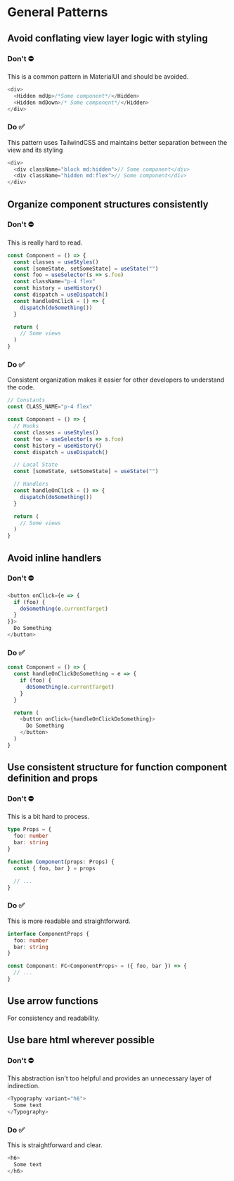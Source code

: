 # General Patterns

## Avoid conflating view layer logic with styling

### Don't ⛔️

This is a common pattern in MaterialUI and should be avoided.

```typescript
<div>
  <Hidden mdUp>/*Some component*/</Hidden>
  <Hidden mdDown>/* Some component*/</Hidden>
</div>
```

### Do ✅

This pattern uses TailwindCSS and maintains better separation between the view
and its styling

```typescript
<div>
  <div className="block md:hidden">// Some component</div>
  <div className="hidden md:flex">// Some component</div>
</div>
```

## Organize component structures consistently

### Don't ⛔️

This is really hard to read.

```typescript
const Component = () => {
  const classes = useStyles()
  const [someState, setSomeState] = useState("")
  const foo = useSelector(s => s.foo)
  const className="p-4 flex"
  const history = useHistory()
  const dispatch = useDispatch()
  const handleOnClick = () => {
    dispatch(doSomething())
  }

  return (
    // Some views
  )
}
```

### Do ✅

Consistent organization makes it easier for other developers to understand the
code.

```typescript
// Constants
const CLASS_NAME="p-4 flex"

const Component = () => {
  // Hooks
  const classes = useStyles()
  const foo = useSelector(s => s.foo)
  const history = useHistory()
  const dispatch = useDispatch()

  // Local State
  const [someState, setSomeState] = useState("")

  // Handlers
  const handleOnClick = () => {
    dispatch(doSomething())
  }

  return (
    // Some views
  )
}
```

## Avoid inline handlers

### Don't ⛔️

```typescript
<button onClick={e => {
  if (foo) {
    doSomething(e.currentTarget)
  }
}}>
  Do Something
</button>
```

### Do ✅

```typescript
const Component = () => {
  const handleOnClickDoSomething = e => {
    if (foo) {
      doSomething(e.currentTarget)
    }
  }

  return (
    <button onClick={handleOnClickDoSomething}>
      Do Something
    </button>
  )
}
```

## Use consistent structure for function component definition and props

### Don't ⛔️

This is a bit hard to process.

```typescript
type Props = {
  foo: number
  bar: string
}

function Component(props: Props) {
  const { foo, bar } = props

  // ...
}
```

### Do ✅

This is more readable and straightforward.

```typescript
interface ComponentProps {
  foo: number
  bar: string
}

const Component: FC<ComponentProps> = ({ foo, bar }) => {
  // ...
}
```

## Use arrow functions

For consistency and readability.

## Use bare html wherever possible

### Don't ⛔️

This abstraction isn't too helpful and provides an unnecessary layer of
indirection.

```typescript
<Typography variant="h6">
  Some text
</Typography>
```

### Do ✅

This is straightforward and clear.

```typescript
<h6>
  Some text
</h6>
```
